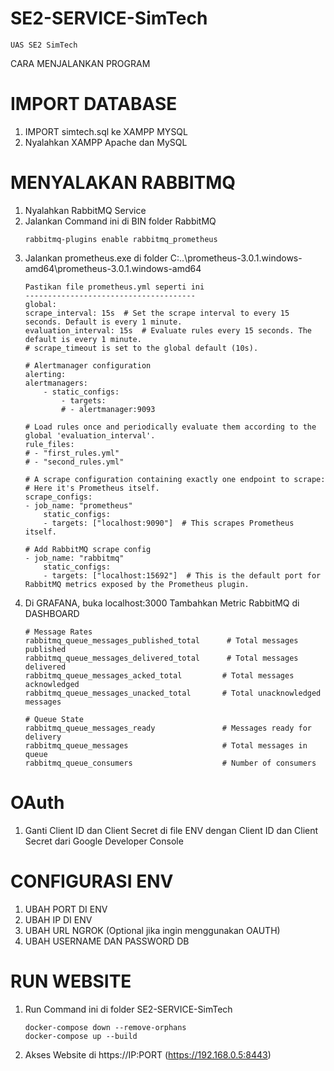 # SE2-SERVICE-SimTech
    UAS SE2 SimTech

CARA MENJALANKAN PROGRAM

# IMPORT DATABASE
1. IMPORT simtech.sql ke XAMPP MYSQL
2. Nyalahkan XAMPP Apache dan MySQL

# MENYALAKAN RABBITMQ
1. Nyalahkan RabbitMQ Service
2. Jalankan Command ini di BIN folder RabbitMQ
    ```
    rabbitmq-plugins enable rabbitmq_prometheus
    ```
3. Jalankan prometheus.exe di folder  C:..\prometheus-3.0.1.windows-amd64\prometheus-3.0.1.windows-amd64
    ```
    Pastikan file prometheus.yml seperti ini
    --------------------------------------
    global:
    scrape_interval: 15s  # Set the scrape interval to every 15 seconds. Default is every 1 minute.
    evaluation_interval: 15s  # Evaluate rules every 15 seconds. The default is every 1 minute.
    # scrape_timeout is set to the global default (10s).

    # Alertmanager configuration
    alerting:
    alertmanagers:
        - static_configs:
            - targets:
            # - alertmanager:9093

    # Load rules once and periodically evaluate them according to the global 'evaluation_interval'.
    rule_files:
    # - "first_rules.yml"
    # - "second_rules.yml"

    # A scrape configuration containing exactly one endpoint to scrape:
    # Here it's Prometheus itself.
    scrape_configs:
    - job_name: "prometheus"
        static_configs:
        - targets: ["localhost:9090"]  # This scrapes Prometheus itself.

    # Add RabbitMQ scrape config
    - job_name: "rabbitmq"
        static_configs:
        - targets: ["localhost:15692"]  # This is the default port for RabbitMQ metrics exposed by the Prometheus plugin.
    ```
4. Di GRAFANA, buka localhost:3000 Tambahkan Metric RabbitMQ di DASHBOARD
    ```
    # Message Rates
    rabbitmq_queue_messages_published_total      # Total messages published
    rabbitmq_queue_messages_delivered_total      # Total messages delivered
    rabbitmq_queue_messages_acked_total         # Total messages acknowledged
    rabbitmq_queue_messages_unacked_total       # Total unacknowledged messages

    # Queue State
    rabbitmq_queue_messages_ready               # Messages ready for delivery
    rabbitmq_queue_messages                     # Total messages in queue
    rabbitmq_queue_consumers                    # Number of consumers
    ```

# OAuth
1. Ganti Client ID dan Client Secret di file ENV dengan Client ID dan Client Secret dari Google Developer Console

# CONFIGURASI ENV
1. UBAH PORT DI ENV
2. UBAH IP DI ENV
3. UBAH URL NGROK (Optional jika ingin menggunakan OAUTH)
5. UBAH USERNAME DAN PASSWORD DB

# RUN WEBSITE
1. Run Command ini di folder SE2-SERVICE-SimTech
    ```
    docker-compose down --remove-orphans
    docker-compose up --build
    ```
2. Akses Website di https://IP:PORT (https://192.168.0.5:8443)






